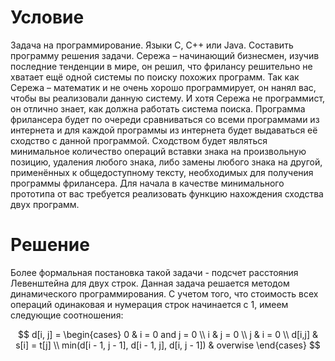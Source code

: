# Условие

Задача на программирование. Языки С, С++ или Java. Составить программу решения задачи.
Сережа – начинающий бизнесмен, изучив последние тенденции в мире, он решил, что фрилансу
решительно не хватает ещё одной системы по поиску похожих программ. Так как Сережа –
математик и не очень хорошо программирует, он нанял вас, чтобы вы реализовали данную систему.
И хотя Сережа не программист, он отлично знает, как должна работать система поиска. Программа
фрилансера будет по очереди сравниваться со всеми программами из интернета и для каждой
программы из интернета будет выдаваться её сходство с данной программой. Сходством будет
являться минимальное количество операций вставки знака на произвольную позицию, удаления
любого знака, либо замены любого знака на другой, применённых к общедоступному тексту,
необходимых для получения программы фрилансера. Для начала в качестве минимального
прототипа от вас требуется реализовать функцию нахождения сходства двух программ.

# Решение 

Более формальная постановка такой задачи - подсчет расстояния Левенштейна для двух строк. Данная задача решается методом динамического программирования. С учетом того, что стоимость всех операций одинаковая и нумерация строк начинается с 1, имеем следующие соотношения:

$$
d[i, j] = 
  \begin{cases}
    0                                              &   i = 0 and j = 0 \\
    i                                              &   j = 0 \\
    j                                              &   i = 0 \\
    d[i,j]                                         &   s[i] = t[j] \\
    min(d[i - 1, j - 1], d[i - 1, j], d[i, j - 1]) & overwise
  \end{cases}
$$
